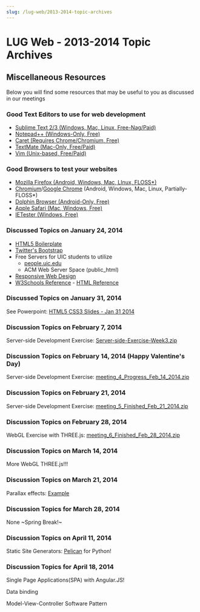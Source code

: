 ```yaml
---
slug: /lug-web/2013-2014-topic-archives
---
```


# LUG Web - 2013-2014 Topic Archives

## Miscellaneous Resources

Below you will find some resources that may be useful to you as discussed in our meetings

### Good Text Editors to use for web development

- [Sublime Text 2/3 (Windows, Mac, Linux, Free-Nag/Paid)](http://www.sublimetext.com/)
- [Notepad++ (Windows-Only, Free)](http://notepad-plus-plus.org/)
- [Caret (Requires Chrome/Chromium, Free)](https://chrome.google.com/webstore/detail/caret/fljalecfjciodhpcledpamjachpmelml?utm_source=website)
- [TextMate (Mac-Only, Free/Paid)](http://macromates.com/)
- [Vim (Unix-based, Free/Paid)](http://www.vim.org/)

### Good Browsers to test your websites

- [Mozilla Firefox (Android, Windows, Mac, LInux, FLOSS\*)](http://getfirefox.org/)
- [Chromium](http://www.google.com/chrome)/[Google Chrome](http://www.google.com/chrome) (Android, Windows, Mac, Linux, Partially-FLOSS\*)
- [Dolphin Browser (Android-Only, Free)](http://dolphin.com/)
- [Apple Safari (Mac, Windows, Free)](http://www.apple.com/safari/)
- [IETester (Windows, Free)](http://www.my-debugbar.com/wiki/IETester/HomePage)

### Discussed Topics on January 24, 2014

- [HTML5 Boilerplate](http://html5boilerplate.com/)
- [Twitter's Bootstrap](http://getbootstrap.com/)
- Free Servers for UIC students to utilize
  - [people.uic.edu](http://people.uic.edu/)
  - ACM Web Server Space (public_html)
- [Responsive Web Design](http://en.wikipedia.org/wiki/Responsive_web_design)
- [W3Schools Reference](http://w3schools.com/) - [HTML Reference](http://w3schools.com/tags/default.asp)

### Discussed Topics on January 31, 2014

See Powerpoint: [HTML5 CSS3 Slides - Jan 31 2014](/media/Sig_Web_Meeting_2.pptx)

### Discussion Topics on February 7, 2014

Server-side Development Exercise: [Server-side-Exercise-Week3.zip](/media/Server-side-Exercise-Week3.zip)

### Discussion Topics on February 14, 2014 (Happy Valentine's Day)

Server-side Development Exercise: [meeting_4_Progress_Feb_14_2014.zip](/media/meeting_4_Progress_Feb_14_2014.zip)

### Discussion Topics on February 21, 2014

Server-side Development Exercise: [meeting_5_Finished_Feb_21_2014.zip](/media/meeting_5_Finished_Feb_21_2014.zip)

### Discussion Topics on February 28, 2014

WebGL Exercise with THREE.js: [meeting_6_Finished_Feb_28_2014.zip](/media/meeting_6_Finished_Feb_28_2014.zip)

### Discussion Topics on March 14, 2014

More WebGL THREE.js!!!

### Discussion Topics on March 21, 2014

Parallax effects: [Example](http://lug.cs.uic.edu/~clee231/sigweb/9/)

### Discussion Topics for March 28, 2014

None ~Spring Break!~

### Discussion Topics on April 11, 2014

Static Site Generators: [Pelican](http://blog.getpelican.com/) for Python!

### Discussion Topics for April 18, 2014

Single Page Applications(SPA) with Angular.JS!

Data binding

Model-View-Controller Software Pattern
